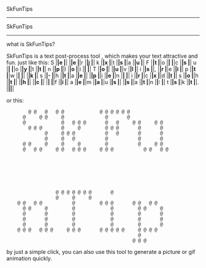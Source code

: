 SkFunTips

----------------------------------
SkFunTips

----------------------------------
what is SkFunTips?

SkFunTips is a text post-process tool ,
which makes your text attractive and fun.
just like this:
S |__|e |__|  |__|e |__|r |__|j |__|
k |__|x |__|t |__|s |__|a |__|u |__|
F |__|t |__|o |__|  |__|c |__|s |__|
u |__|  |__|o |__|y |__|t |__|t |__|
n |__|p |__|l |__|o |__|i |__|  |__|
T |__|o |__|  |__|u |__|v |__|l |__|
i |__|s |__|, |__|r |__|e |__|i |__|
p |__|t |__|w |__|  |__|  |__|k |__|
s |__|- |__|h |__|t |__|a |__|e |__|
  |__|p |__|i |__|e |__|n |__|  |__|
i |__|r |__|c |__|x |__|d |__|t |__|
s |__|o |__|h |__|t |__|  |__|h |__|
  |__|c |__|  |__|  |__|f |__|i |__|
a |__|e |__|m |__|a |__|u |__|s |__|
  |__|s |__|a |__|t |__|n |__|: |__|
t |__|s |__|k |__|t |__|. |__||__|

or this:

                                                                          
                                                                                
                                                                                
                                                                                
            @ @   @   @ @             @ @ @ @ @ @                               
          @     @ @     @               @       @                               
          @             @   @ @ @       @   @     @ @     @ @                   
            @ @ @       @     @         @ @ @       @       @                   
                  @     @ @ @           @   @       @       @                   
                  @     @   @           @           @       @                   
          @ @     @     @     @         @           @     @ @                   
          @   @ @     @ @   @ @ @     @ @ @           @ @   @ @                 
                                                                                
                                                                                
                                                                                
                                                                                
                                                                                
                                                                                
                                                                                
                      @ @ @ @ @ @ @       @                                     
                      @     @     @                                             
        @ @   @ @           @         @ @ @       @ @   @ @                     
          @ @     @         @             @         @ @     @                   
          @       @         @             @         @       @                   
          @       @         @             @         @       @                   
          @       @         @             @         @       @                   
        @ @ @   @ @ @     @ @ @       @ @ @ @ @     @ @ @ @                     
                                                    @                           
                                                  @ @ @                         
                                                                                

  																			
by just a simple click, you can also use this tool to 
generate a picture or gif animation quickly.
